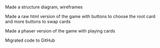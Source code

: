 <!DoctypeHtml>


Made a structure diagram, wireframes

Made a raw html version of the game with buttons to choose the root card and more buttons to swap cards

Made a phaser version of the game with playing cards

Migrated code to GitHub

